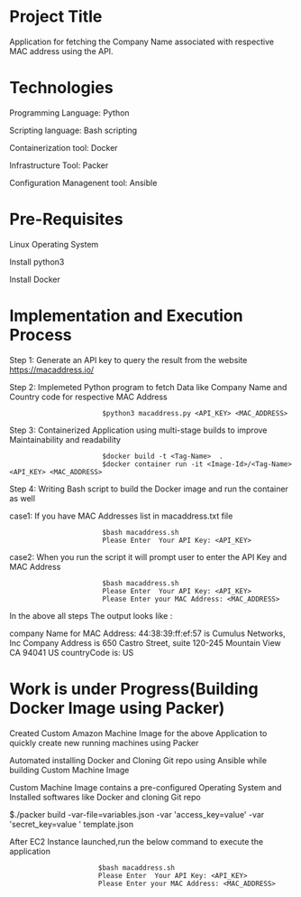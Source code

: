 Project Title
=====================

Application for fetching  the Company Name associated with respective MAC address using the API.


Technologies 
=====================
Programming Language: Python

Scripting language: Bash scripting

Containerization tool: Docker

Infrastructure Tool: Packer 

Configuration Managenent tool: Ansible


Pre-Requisites
=========================
Linux Operating System

Install python3

Install Docker


Implementation and Execution Process
===================

Step 1: Generate an API key to query the result from the website https://macaddress.io/ 

Step 2: Implemeted Python program to fetch Data like Company Name and Country code for respective MAC Address

                           $python3 macaddress.py <API_KEY> <MAC_ADDRESS>
                          
Step 3: Containerized Application using multi-stage builds to improve Maintainability and readability

                           $docker build -t <Tag-Name>  .
                           $docker container run -it <Image-Id>/<Tag-Name> <API_KEY> <MAC_ADDRESS>


Step 4: Writing Bash script to build the Docker image and run the container as well

 case1: If you have MAC Addresses list in macaddress.txt file  
 
                           $bash macaddress.sh
                           Please Enter  Your API Key: <API_KEY>
 case2: 
 When you run the script it will prompt user to enter the API Key and MAC Address
 
                           $bash macaddress.sh
                           Please Enter  Your API Key: <API_KEY>
                           Please Enter your MAC Address: <MAC_ADDRESS>
                           
   In the above all steps The output looks like :
 
company Name  for MAC Address: 44:38:39:ff:ef:57 is  Cumulus Networks, Inc
Company Address is 650 Castro Street, suite 120-245 Mountain View  CA  94041 US
countryCode is: US  
                                          

Work is under Progress(Building Docker Image using Packer)      
============================================================
Created Custom Amazon Machine Image for the above Application to quickly create new running machines
using Packer

Automated installing Docker and Cloning Git repo using Ansible while building Custom Machine Image

Custom Machine Image contains a pre-configured Operating System and Installed softwares like Docker and cloning Git repo

$./packer build  -var-file=variables.json -var 'access_key=value' -var 'secret_key=value ' template.json

After EC2 Instance launched,run the below command to execute the application

                          $bash macaddress.sh
                          Please Enter  Your API Key: <API_KEY>
                          Please Enter your MAC Address: <MAC_ADDRESS>
                         

